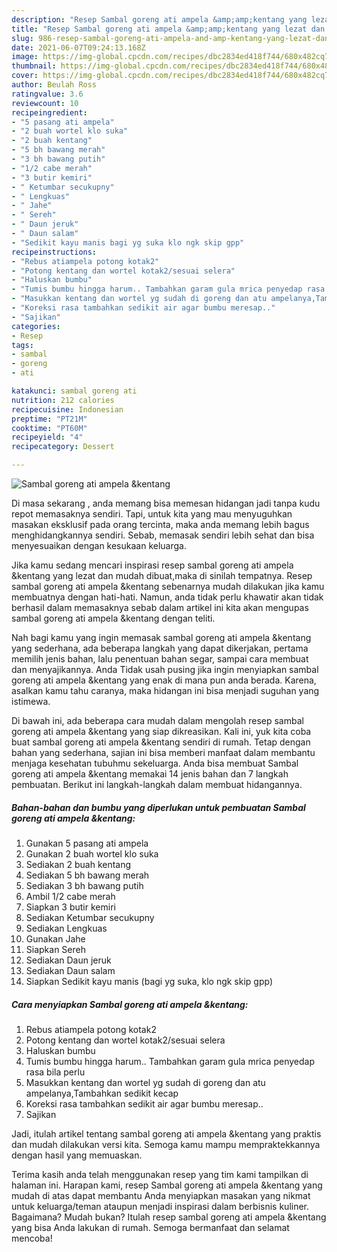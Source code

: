 ```yaml
---
description: "Resep Sambal goreng ati ampela &amp;amp;kentang yang lezat dan Mudah Dibuat"
title: "Resep Sambal goreng ati ampela &amp;amp;kentang yang lezat dan Mudah Dibuat"
slug: 986-resep-sambal-goreng-ati-ampela-and-amp-kentang-yang-lezat-dan-mudah-dibuat
date: 2021-06-07T09:24:13.168Z
image: https://img-global.cpcdn.com/recipes/dbc2834ed418f744/680x482cq70/sambal-goreng-ati-ampela-kentang-foto-resep-utama.jpg
thumbnail: https://img-global.cpcdn.com/recipes/dbc2834ed418f744/680x482cq70/sambal-goreng-ati-ampela-kentang-foto-resep-utama.jpg
cover: https://img-global.cpcdn.com/recipes/dbc2834ed418f744/680x482cq70/sambal-goreng-ati-ampela-kentang-foto-resep-utama.jpg
author: Beulah Ross
ratingvalue: 3.6
reviewcount: 10
recipeingredient:
- "5 pasang ati ampela"
- "2 buah wortel klo suka"
- "2 buah kentang"
- "5 bh bawang merah"
- "3 bh bawang putih"
- "1/2 cabe merah"
- "3 butir kemiri"
- " Ketumbar secukupny"
- " Lengkuas"
- " Jahe"
- " Sereh"
- " Daun jeruk"
- " Daun salam"
- "Sedikit kayu manis bagi yg suka klo ngk skip gpp"
recipeinstructions:
- "Rebus atiampela potong kotak2"
- "Potong kentang dan wortel kotak2/sesuai selera"
- "Haluskan bumbu"
- "Tumis bumbu hingga harum.. Tambahkan garam gula mrica penyedap rasa bila perlu"
- "Masukkan kentang dan wortel yg sudah di goreng dan atu ampelanya,Tambahkan sedikit kecap"
- "Koreksi rasa tambahkan sedikit air agar bumbu meresap.."
- "Sajikan"
categories:
- Resep
tags:
- sambal
- goreng
- ati

katakunci: sambal goreng ati 
nutrition: 212 calories
recipecuisine: Indonesian
preptime: "PT21M"
cooktime: "PT60M"
recipeyield: "4"
recipecategory: Dessert

---
```



![Sambal goreng ati ampela &amp;kentang](https://img-global.cpcdn.com/recipes/dbc2834ed418f744/680x482cq70/sambal-goreng-ati-ampela-kentang-foto-resep-utama.jpg)

Di masa  sekarang , anda memang bisa memesan hidangan jadi tanpa kudu repot memasaknya sendiri. Tapi, untuk kita yang mau menyuguhkan masakan eksklusif pada orang tercinta, maka anda memang lebih bagus menghidangkannya sendiri. Sebab, memasak sendiri lebih sehat dan bisa menyesuaikan dengan kesukaan keluarga.

Jika kamu sedang mencari inspirasi resep sambal goreng ati ampela &amp;kentang yang lezat dan mudah dibuat,maka di sinilah tempatnya. Resep sambal goreng ati ampela &amp;kentang  sebenarnya mudah dilakukan jika kamu membuatnya dengan hati-hati. Namun, anda tidak perlu khawatir akan tidak berhasil dalam memasaknya 
sebab dalam artikel ini kita akan mengupas sambal goreng ati ampela &amp;kentang dengan teliti.  



Nah bagi kamu yang ingin memasak sambal goreng ati ampela &amp;kentang yang sederhana, ada beberapa langkah yang dapat dikerjakan, pertama memilih jenis bahan, lalu penentuan bahan segar, sampai cara membuat dan menyajikannya. Anda Tidak usah pusing jika ingin menyiapkan sambal goreng ati ampela &amp;kentang yang enak di mana pun anda berada. Karena, asalkan kamu  tahu caranya, maka hidangan ini bisa menjadi suguhan yang istimewa.

Di bawah ini, ada beberapa cara mudah dalam mengolah resep sambal goreng ati ampela &amp;kentang yang siap dikreasikan. Kali ini, yuk kita coba buat sambal goreng ati ampela &amp;kentang sendiri di rumah. Tetap dengan bahan yang sederhana, sajian ini bisa memberi manfaat dalam membantu menjaga kesehatan tubuhmu sekeluarga. Anda bisa membuat Sambal goreng ati ampela &amp;kentang memakai 14 jenis bahan dan 7 langkah pembuatan. Berikut ini langkah-langkah dalam membuat hidangannya.

<!--inarticleads1-->

##### Bahan-bahan dan bumbu yang diperlukan untuk pembuatan Sambal goreng ati ampela &amp;kentang:

1. Gunakan 5 pasang ati ampela
1. Gunakan 2 buah wortel klo suka
1. Sediakan 2 buah kentang
1. Sediakan 5 bh bawang merah
1. Sediakan 3 bh bawang putih
1. Ambil 1/2 cabe merah
1. Siapkan 3 butir kemiri
1. Sediakan  Ketumbar secukupny
1. Sediakan  Lengkuas
1. Gunakan  Jahe
1. Siapkan  Sereh
1. Sediakan  Daun jeruk
1. Sediakan  Daun salam
1. Siapkan Sedikit kayu manis (bagi yg suka, klo ngk skip gpp)




<!--inarticleads2-->

##### Cara menyiapkan Sambal goreng ati ampela &amp;kentang:

1. Rebus atiampela potong kotak2
1. Potong kentang dan wortel kotak2/sesuai selera
1. Haluskan bumbu
1. Tumis bumbu hingga harum.. Tambahkan garam gula mrica penyedap rasa bila perlu
1. Masukkan kentang dan wortel yg sudah di goreng dan atu ampelanya,Tambahkan sedikit kecap
1. Koreksi rasa tambahkan sedikit air agar bumbu meresap..
1. Sajikan




Jadi, itulah artikel tentang  sambal goreng ati ampela &amp;kentang  yang praktis dan mudah dilakukan versi kita. Semoga kamu mampu mempraktekkannya dengan hasil yang memuaskan. 

Terima kasih anda telah menggunakan resep yang tim kami tampilkan di halaman ini. Harapan kami, resep  Sambal goreng ati ampela &amp;kentang yang mudah di atas dapat membantu Anda menyiapkan masakan yang nikmat untuk keluarga/teman ataupun menjadi inspirasi dalam berbisnis kuliner. Bagaimana? Mudah bukan? Itulah resep sambal goreng ati ampela &amp;kentang yang bisa Anda lakukan di rumah. Semoga bermanfaat dan selamat mencoba!

